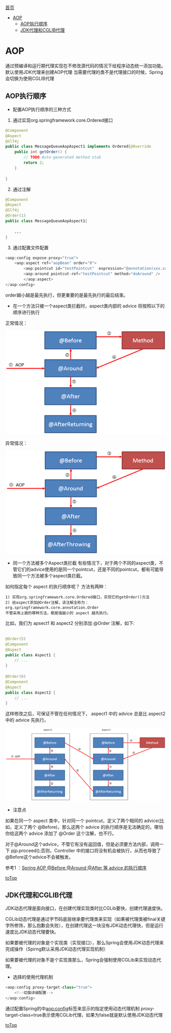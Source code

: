 <a id = "jump">[首页](/README.md)</a>
<!-- TOC -->

- [AOP](#aop)
    - [AOP执行顺序](#aop执行顺序)
    - [JDK代理和CGLIB代理](#jdk代理和cglib代理)

<!-- /TOC -->


# AOP
通过预编译和运行期代理实现在不修改源代码的情况下给程序动态统一添加功能。
默认使用JDK代理来创建AOP代理
当需要代理的类不是代理接口的时候，Spring会切换为使用CGLIB代理

## AOP执行顺序
* 配置AOP执行顺序的三种方式

1) 通过实现org.springframework.core.Ordered接口

```java
@Component  
@Aspect  
@Slf4j  
public class MessageQueueAopAspect1 implements Ordered{@Override  
    public int getOrder() {  
        // TODO Auto-generated method stub  
        return 2;  
    }  
      
} 
```

2) 通过注解

```java
@Component  
@Aspect  
@Slf4j  
@Order(1)  
public class MessageQueueAopAspect1{  
      
    ...  
}  
```

3) 通过配置文件配置

```java
<aop:config expose-proxy="true">  
    <aop:aspect ref="aopBean" order="0">    
        <aop:pointcut id="testPointcut"  expression="@annotation(xxx.xxx.xxx.annotation.xxx)"/>    
        <aop:around pointcut-ref="testPointcut" method="doAround" />    
        </aop:aspect>    
</aop:config>
```

order越小越是最先执行，但更重要的是最先执行的最后结束。

* 在一个方法只被一个aspect类拦截时，aspect类内部的 advice 将按照以下的顺序进行执行

正常情况：

![](/img/aop_1)

异常情况：

![](/img/aop_2)

* 同一个方法被多个Aspect类拦截
有些情况下，对于两个不同的aspect类，不管它们的advice使用的是同一个pointcut，还是不同的pointcut，都有可能导致同一个方法被多个aspect类拦截。

如何指定每个 aspect 的执行顺序呢？ 
方法有两种：

    1) 实现org.springframework.core.Ordered接口，实现它的getOrder()方法
    2) 给aspect添加@Order注解，该注解全称为：org.springframework.core.annotation.Order
    不管采用上面的哪种方法，都是值越小的 aspect 越先执行。

比如，我们为 apsect1 和 aspect2 分别添加 @Order 注解，如下:

```java

@Order(5)
@Component
@Aspect
public class Aspect1 {
    // ...
}

@Order(6)
@Component
@Aspect
public class Aspect2 {
    // ...
}
```

这样修改之后，可保证不管在任何情况下， aspect1 中的 advice 总是比 aspect2 中的 advice 先执行。

![](/img/aop_3)

* 注意点

如果在同一个 aspect 类中，针对同一个 pointcut，定义了两个相同的 advice(比如，定义了两个 @Before)，那么这两个 advice 的执行顺序是无法确定的，哪怕你给这两个 advice 添加了 @Order 这个注解，也不行。

对于@Around这个advice，不管它有没有返回值，但是必须要方法内部，调用一下 pjp.proceed();否则，Controller 中的接口将没有机会被执行，从而也导致了 @Before这个advice不会被触发。

参考1 ：[Spring AOP @Before @Around @After 等 advice 的执行顺序](https://blog.csdn.net/rainbow702/article/details/52185827)

[toTop](#jump)

## JDK代理和CGLIB代理

JDK动态代理是面向接口，在创建代理实现类时比CGLib要快，创建代理速度快。

CGLib动态代理是通过字节码底层继承要代理类来实现（如果被代理类被final关键字所修饰，那么抱歉会失败），在创建代理这一块没有JDK动态代理快，但是运行速度比JDK动态代理要快。

如果要被代理的对象是个实现类（实现接口），那么Spring会使用JDK动态代理来完成操作（Spirng默认采用JDK动态代理实现机制）

如果要被代理的对象不是个实现类那么，Spring会强制使用CGLib来实现动态代理。

* 选择的使用代理机制

```java
<aop:config proxy-target-class="true">
    <!--切面详细配置-->
</aop:config>    
```

通过配置Spring的中<aop:config>标签来显示的指定使用动态代理机制 proxy-target-class=true表示使用CGLib代理，如果为false就是默认使用JDK动态代理




[toTop](#jump)